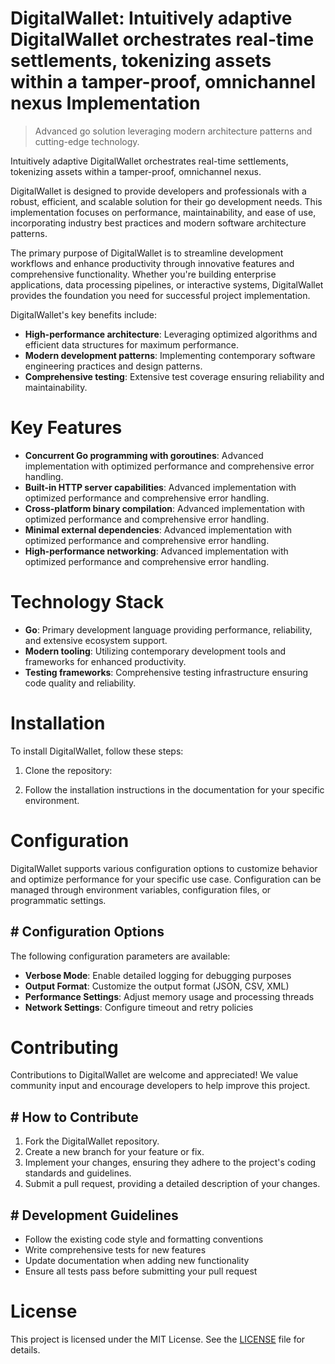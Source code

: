 <!-- fallback_DigitalWallet_20250802162907_33006 -->

# DigitalWallet: Intuitively adaptive DigitalWallet orchestrates real-time settlements, tokenizing assets within a tamper-proof, omnichannel nexus Implementation
> Advanced go solution leveraging modern architecture patterns and cutting-edge technology.

Intuitively adaptive DigitalWallet orchestrates real-time settlements, tokenizing assets within a tamper-proof, omnichannel nexus.

DigitalWallet is designed to provide developers and professionals with a robust, efficient, and scalable solution for their go development needs. This implementation focuses on performance, maintainability, and ease of use, incorporating industry best practices and modern software architecture patterns.

The primary purpose of DigitalWallet is to streamline development workflows and enhance productivity through innovative features and comprehensive functionality. Whether you're building enterprise applications, data processing pipelines, or interactive systems, DigitalWallet provides the foundation you need for successful project implementation.

DigitalWallet's key benefits include:

* **High-performance architecture**: Leveraging optimized algorithms and efficient data structures for maximum performance.
* **Modern development patterns**: Implementing contemporary software engineering practices and design patterns.
* **Comprehensive testing**: Extensive test coverage ensuring reliability and maintainability.

# Key Features

* **Concurrent Go programming with goroutines**: Advanced implementation with optimized performance and comprehensive error handling.
* **Built-in HTTP server capabilities**: Advanced implementation with optimized performance and comprehensive error handling.
* **Cross-platform binary compilation**: Advanced implementation with optimized performance and comprehensive error handling.
* **Minimal external dependencies**: Advanced implementation with optimized performance and comprehensive error handling.
* **High-performance networking**: Advanced implementation with optimized performance and comprehensive error handling.

# Technology Stack

* **Go**: Primary development language providing performance, reliability, and extensive ecosystem support.
* **Modern tooling**: Utilizing contemporary development tools and frameworks for enhanced productivity.
* **Testing frameworks**: Comprehensive testing infrastructure ensuring code quality and reliability.

# Installation

To install DigitalWallet, follow these steps:

1. Clone the repository:


2. Follow the installation instructions in the documentation for your specific environment.

# Configuration

DigitalWallet supports various configuration options to customize behavior and optimize performance for your specific use case. Configuration can be managed through environment variables, configuration files, or programmatic settings.

## # Configuration Options

The following configuration parameters are available:

* **Verbose Mode**: Enable detailed logging for debugging purposes
* **Output Format**: Customize the output format (JSON, CSV, XML)
* **Performance Settings**: Adjust memory usage and processing threads
* **Network Settings**: Configure timeout and retry policies

# Contributing

Contributions to DigitalWallet are welcome and appreciated! We value community input and encourage developers to help improve this project.

## # How to Contribute

1. Fork the DigitalWallet repository.
2. Create a new branch for your feature or fix.
3. Implement your changes, ensuring they adhere to the project's coding standards and guidelines.
4. Submit a pull request, providing a detailed description of your changes.

## # Development Guidelines

* Follow the existing code style and formatting conventions
* Write comprehensive tests for new features
* Update documentation when adding new functionality
* Ensure all tests pass before submitting your pull request

# License

This project is licensed under the MIT License. See the [LICENSE](https://github.com/uhsr/DigitalWallet/blob/main/LICENSE) file for details.

